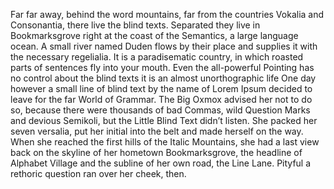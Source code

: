 Far far away, behind the word mountains, far from the countries Vokalia and Consonantia, there live the blind texts. Separated they live in 
Bookmarksgrove right at the coast of the Semantics, a large language ocean. A small river named Duden flows by their place and supplies it with
 the necessary regelialia. It is a paradisematic country, in which roasted parts of sentences fly into your mouth. Even the all-powerful Pointing 
 has no control about the blind texts it is an almost unorthographic life One day however a small line of blind text by the name of Lorem Ipsum 
 decided to leave for the far World of Grammar. The Big Oxmox advised her not to do so, because there were thousands of bad Commas, wild Question 
 Marks and devious Semikoli, but the Little Blind Text didn’t listen. She packed her seven versalia, put her initial into the belt and made 
 herself on the way. When she reached the first hills of the Italic Mountains, she had a last view back on the skyline of her hometown 
 Bookmarksgrove, the headline of Alphabet Village and the subline of her own road, the Line Lane. Pityful a rethoric question ran over her cheek, 
 then.